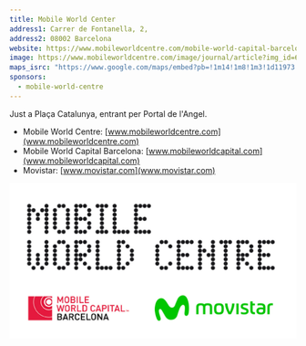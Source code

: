 ```yaml
---
title: Mobile World Center
address1: Carrer de Fontanella, 2, 
address2: 08002 Barcelona
website: https://www.mobileworldcentre.com/mobile-world-capital-barcelona
image: https://www.mobileworldcentre.com/image/journal/article?img_id=628331&t=1480624323929
maps_isrc: "https://www.google.com/maps/embed?pb=!1m14!1m8!1m3!1d11973.627370813298!2d2.1717225!3d41.3869702!3m2!1i1024!2i768!4f13.1!3m3!1m2!1s0x0%3A0xdadcb01c53af6c88!2sMobile+World+Centre!5e0!3m2!1sen!2ses!4v1497008598277"
sponsors:
  - mobile-world-centre
---
```


Just a Plaça Catalunya, entrant per Portal de l'Angel.

- Mobile World Centre: [www.mobileworldcentre.com](www.mobileworldcentre.com)
- Mobile World Capital Barcelona: [www.mobileworldcapital.com](www.mobileworldcapital.com)
- Movistar: [www.movistar.com](www.movistar.com)

![MWCentre](/assets/images/sponsors/MWC-2017-logos-BLANCO-ok.jpg)
